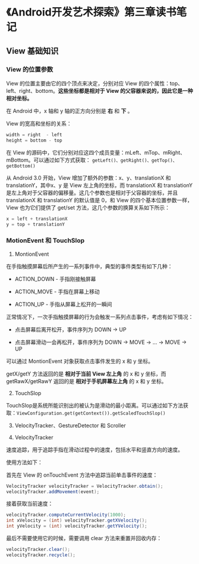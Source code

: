 # 《Android开发艺术探索》第三章读书笔记

## View 基础知识

### View 的位置参数

View 的位置主要由它的四个顶点来决定，分别对应 View 的四个属性：top、left、right、bottom。**这些坐标都是相对于 View 的父容器来说的，因此它是一种相对坐标。**

在 Android 中，x 轴和 y 轴的正方向分别是 **右** 和 **下** 。

View 的宽高和坐标的关系：

```java
width = right  - left
height = bottom - top
```

在 View 的源码中，它们分别对应这四个成员变量：mLeft、mTop、mRight、mBottom。可以通过如下方式获取：
`getLeft()、getRight()、getTop()、getBottom()`

从 Android 3.0 开始，View 增加了额外的参数：x、y、translationX 和 translationY，其中x、y 是 View 左上角的坐标，而 translationX 和 translationY 是左上角对于父容器的偏移量。这几个参数也是相对于父容器的坐标，并且 translationX 和 translationY 的默认值是 0，和 View 的四个基本位置参数一样，View 也为它们提供了 get/set 方法，这几个参数的换算关系如下所示：
```Java
x = left + translationX
y = top + translationY
```

### MotionEvent 和 TouchSlop

1. MontionEvent

  在手指触摸屏幕后所产生的一系列事件中，典型的事件类型有如下几种：

  * ACTION_DOWN - 手指刚接触屏幕

  * ACTION_MOVE - 手指在屏幕上移动

  * ACTION_UP - 手指从屏幕上松开的一瞬间

  正常情况下，一次手指触摸屏幕的行为会触发一系列点击事件，考虑有如下情况：

  * 点击屏幕后离开松开，事件序列为 DOWN -> UP

  * 点击屏幕滑动一会再松开，事件序列为 DOWN -> MOVE -> ... -> MOVE -> UP

  可以通过 MontionEvent 对象获取点击事件发生的 x 和 y 坐标。

  getX/getY 方法返回的是 **相对于当前 View 左上角** 的 x 和 y 坐标，而 getRawX/getRawY 返回的是 **相对于手机屏幕左上角** 的 x 和 y 坐标。

2. TouchSlop

  TouchSlop是系统所能识别出的被认为是滑动的最小距离。可以通过如下方法获取：`ViewConfiguration.get(getContext()).getScaledTouchSlop()`

3. VelocityTracker、GestureDetector 和 Scroller

  1. VelocityTracker

  速度追踪，用于追踪手指在滑动过程中的速度，包括水平和竖直方向的速度。

  使用方法如下：

  首先在 View 的 onTouchEvent 方法中追踪当前单击事件的速度：

  ```java
  VelocityTracker velocityTracker = VelocityTracker.obtain();
  velocityTracker.addMovement(event);
  ```

  接着获取当前速度：
  ```java
  velocityTracker.computeCurrentVelocity(1000);
  int xVelocity = (int) velocityTracker.getXVelocity();
  int yVelocity = (int) velocityTracker.getYVelocity();
  ```
  最后不需要使用它的时候，需要调用 clear 方法来重置并回收内存：

  ```java
  velocityTracker.clear();
  velocityTracker.recycle();
  ```
